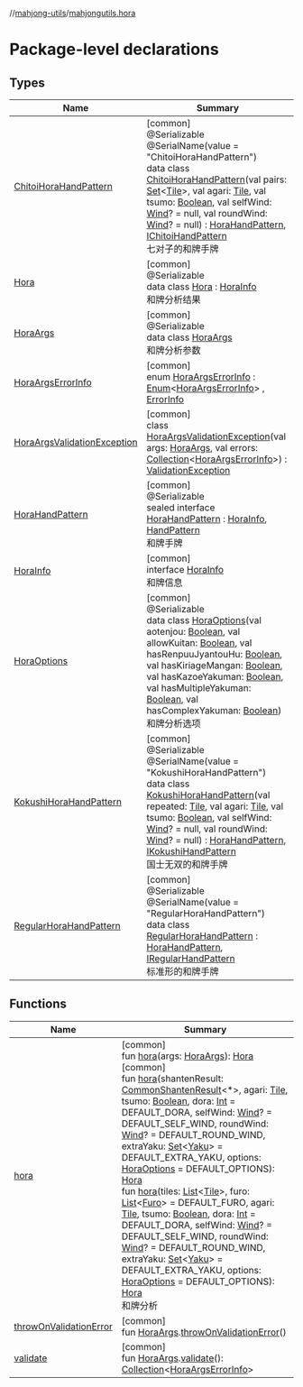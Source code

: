 //[mahjong-utils](../../index.md)/[mahjongutils.hora](index.md)

# Package-level declarations

## Types

| Name | Summary |
|---|---|
| [ChitoiHoraHandPattern](-chitoi-hora-hand-pattern/index.md) | [common]<br>@Serializable<br>@SerialName(value = &quot;ChitoiHoraHandPattern&quot;)<br>data class [ChitoiHoraHandPattern](-chitoi-hora-hand-pattern/index.md)(val pairs: [Set](https://kotlinlang.org/api/latest/jvm/stdlib/kotlin-stdlib/kotlin.collections/-set/index.html)&lt;[Tile](../mahjongutils.models/-tile/index.md)&gt;, val agari: [Tile](../mahjongutils.models/-tile/index.md), val tsumo: [Boolean](https://kotlinlang.org/api/latest/jvm/stdlib/kotlin-stdlib/kotlin/-boolean/index.html), val selfWind: [Wind](../mahjongutils.models/-wind/index.md)? = null, val roundWind: [Wind](../mahjongutils.models/-wind/index.md)? = null) : [HoraHandPattern](-hora-hand-pattern/index.md), [IChitoiHandPattern](../mahjongutils.models.hand/-i-chitoi-hand-pattern/index.md)<br>七对子的和牌手牌 |
| [Hora](-hora/index.md) | [common]<br>@Serializable<br>data class [Hora](-hora/index.md) : [HoraInfo](-hora-info/index.md)<br>和牌分析结果 |
| [HoraArgs](-hora-args/index.md) | [common]<br>@Serializable<br>data class [HoraArgs](-hora-args/index.md)<br>和牌分析参数 |
| [HoraArgsErrorInfo](-hora-args-error-info/index.md) | [common]<br>enum [HoraArgsErrorInfo](-hora-args-error-info/index.md) : [Enum](https://kotlinlang.org/api/latest/jvm/stdlib/kotlin-stdlib/kotlin/-enum/index.html)&lt;[HoraArgsErrorInfo](-hora-args-error-info/index.md)&gt; , [ErrorInfo](../mahjongutils/-error-info/index.md) |
| [HoraArgsValidationException](-hora-args-validation-exception/index.md) | [common]<br>class [HoraArgsValidationException](-hora-args-validation-exception/index.md)(val args: [HoraArgs](-hora-args/index.md), val errors: [Collection](https://kotlinlang.org/api/latest/jvm/stdlib/kotlin-stdlib/kotlin.collections/-collection/index.html)&lt;[HoraArgsErrorInfo](-hora-args-error-info/index.md)&gt;) : [ValidationException](../mahjongutils/-validation-exception/index.md) |
| [HoraHandPattern](-hora-hand-pattern/index.md) | [common]<br>@Serializable<br>sealed interface [HoraHandPattern](-hora-hand-pattern/index.md) : [HoraInfo](-hora-info/index.md), [HandPattern](../mahjongutils.models.hand/-hand-pattern/index.md)<br>和牌手牌 |
| [HoraInfo](-hora-info/index.md) | [common]<br>interface [HoraInfo](-hora-info/index.md)<br>和牌信息 |
| [HoraOptions](-hora-options/index.md) | [common]<br>@Serializable<br>data class [HoraOptions](-hora-options/index.md)(val aotenjou: [Boolean](https://kotlinlang.org/api/latest/jvm/stdlib/kotlin-stdlib/kotlin/-boolean/index.html), val allowKuitan: [Boolean](https://kotlinlang.org/api/latest/jvm/stdlib/kotlin-stdlib/kotlin/-boolean/index.html), val hasRenpuuJyantouHu: [Boolean](https://kotlinlang.org/api/latest/jvm/stdlib/kotlin-stdlib/kotlin/-boolean/index.html), val hasKiriageMangan: [Boolean](https://kotlinlang.org/api/latest/jvm/stdlib/kotlin-stdlib/kotlin/-boolean/index.html), val hasKazoeYakuman: [Boolean](https://kotlinlang.org/api/latest/jvm/stdlib/kotlin-stdlib/kotlin/-boolean/index.html), val hasMultipleYakuman: [Boolean](https://kotlinlang.org/api/latest/jvm/stdlib/kotlin-stdlib/kotlin/-boolean/index.html), val hasComplexYakuman: [Boolean](https://kotlinlang.org/api/latest/jvm/stdlib/kotlin-stdlib/kotlin/-boolean/index.html))<br>和牌分析选项 |
| [KokushiHoraHandPattern](-kokushi-hora-hand-pattern/index.md) | [common]<br>@Serializable<br>@SerialName(value = &quot;KokushiHoraHandPattern&quot;)<br>data class [KokushiHoraHandPattern](-kokushi-hora-hand-pattern/index.md)(val repeated: [Tile](../mahjongutils.models/-tile/index.md), val agari: [Tile](../mahjongutils.models/-tile/index.md), val tsumo: [Boolean](https://kotlinlang.org/api/latest/jvm/stdlib/kotlin-stdlib/kotlin/-boolean/index.html), val selfWind: [Wind](../mahjongutils.models/-wind/index.md)? = null, val roundWind: [Wind](../mahjongutils.models/-wind/index.md)? = null) : [HoraHandPattern](-hora-hand-pattern/index.md), [IKokushiHandPattern](../mahjongutils.models.hand/-i-kokushi-hand-pattern/index.md)<br>国士无双的和牌手牌 |
| [RegularHoraHandPattern](-regular-hora-hand-pattern/index.md) | [common]<br>@Serializable<br>@SerialName(value = &quot;RegularHoraHandPattern&quot;)<br>data class [RegularHoraHandPattern](-regular-hora-hand-pattern/index.md) : [HoraHandPattern](-hora-hand-pattern/index.md), [IRegularHandPattern](../mahjongutils.models.hand/-i-regular-hand-pattern/index.md)<br>标准形的和牌手牌 |

## Functions

| Name | Summary |
|---|---|
| [hora](hora.md) | [common]<br>fun [hora](hora.md)(args: [HoraArgs](-hora-args/index.md)): [Hora](-hora/index.md)<br>[common]<br>fun [hora](hora.md)(shantenResult: [CommonShantenResult](../mahjongutils.shanten/-common-shanten-result/index.md)&lt;*&gt;, agari: [Tile](../mahjongutils.models/-tile/index.md), tsumo: [Boolean](https://kotlinlang.org/api/latest/jvm/stdlib/kotlin-stdlib/kotlin/-boolean/index.html), dora: [Int](https://kotlinlang.org/api/latest/jvm/stdlib/kotlin-stdlib/kotlin/-int/index.html) = DEFAULT_DORA, selfWind: [Wind](../mahjongutils.models/-wind/index.md)? = DEFAULT_SELF_WIND, roundWind: [Wind](../mahjongutils.models/-wind/index.md)? = DEFAULT_ROUND_WIND, extraYaku: [Set](https://kotlinlang.org/api/latest/jvm/stdlib/kotlin-stdlib/kotlin.collections/-set/index.html)&lt;[Yaku](../mahjongutils.yaku/-yaku/index.md)&gt; = DEFAULT_EXTRA_YAKU, options: [HoraOptions](-hora-options/index.md) = DEFAULT_OPTIONS): [Hora](-hora/index.md)<br>fun [hora](hora.md)(tiles: [List](https://kotlinlang.org/api/latest/jvm/stdlib/kotlin-stdlib/kotlin.collections/-list/index.html)&lt;[Tile](../mahjongutils.models/-tile/index.md)&gt;, furo: [List](https://kotlinlang.org/api/latest/jvm/stdlib/kotlin-stdlib/kotlin.collections/-list/index.html)&lt;[Furo](../mahjongutils.models/-furo/index.md)&gt; = DEFAULT_FURO, agari: [Tile](../mahjongutils.models/-tile/index.md), tsumo: [Boolean](https://kotlinlang.org/api/latest/jvm/stdlib/kotlin-stdlib/kotlin/-boolean/index.html), dora: [Int](https://kotlinlang.org/api/latest/jvm/stdlib/kotlin-stdlib/kotlin/-int/index.html) = DEFAULT_DORA, selfWind: [Wind](../mahjongutils.models/-wind/index.md)? = DEFAULT_SELF_WIND, roundWind: [Wind](../mahjongutils.models/-wind/index.md)? = DEFAULT_ROUND_WIND, extraYaku: [Set](https://kotlinlang.org/api/latest/jvm/stdlib/kotlin-stdlib/kotlin.collections/-set/index.html)&lt;[Yaku](../mahjongutils.yaku/-yaku/index.md)&gt; = DEFAULT_EXTRA_YAKU, options: [HoraOptions](-hora-options/index.md) = DEFAULT_OPTIONS): [Hora](-hora/index.md)<br>和牌分析 |
| [throwOnValidationError](throw-on-validation-error.md) | [common]<br>fun [HoraArgs](-hora-args/index.md).[throwOnValidationError](throw-on-validation-error.md)() |
| [validate](validate.md) | [common]<br>fun [HoraArgs](-hora-args/index.md).[validate](validate.md)(): [Collection](https://kotlinlang.org/api/latest/jvm/stdlib/kotlin-stdlib/kotlin.collections/-collection/index.html)&lt;[HoraArgsErrorInfo](-hora-args-error-info/index.md)&gt; |
